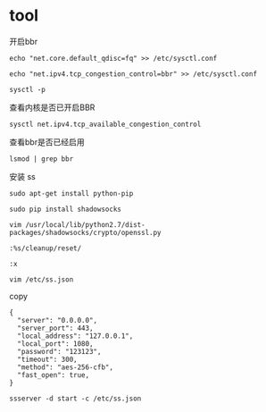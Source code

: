 # tool

  开启bbr
  
  `echo "net.core.default_qdisc=fq" >> /etc/sysctl.conf`
  
  `echo "net.ipv4.tcp_congestion_control=bbr" >> /etc/sysctl.conf`
  
  `sysctl -p`
  
  查看内核是否已开启BBR
  
  `sysctl net.ipv4.tcp_available_congestion_control`
  
  查看bbr是否已经启用
  
  `lsmod | grep bbr`
  
  安装 ss
  
  `sudo apt-get install python-pip`
  
  `sudo pip install shadowsocks`
  
  `vim /usr/local/lib/python2.7/dist-packages/shadowsocks/crypto/openssl.py`
  
  `:%s/cleanup/reset/`
  
  `:x`
  
  `vim /etc/ss.json`
  
  copy
  ```
  {
    "server": "0.0.0.0",
    "server_port": 443,
    "local_address": "127.0.0.1",
    "local_port": 1080,
    "password": "123123",
    "timeout": 300,
    "method": "aes-256-cfb",
    "fast_open": true,
  }
  ```
  
  `ssserver -d start -c /etc/ss.json`
  
